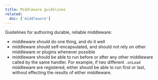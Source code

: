```yaml
---
title: Middleware guidelines
related:
  doc: ['middleware']
---
```


Guidelines for authoring durable, reliable middleware:

- middleware should do one thing, and do it well
- middleware should self-encapsulated, and should not rely on other middleware or plugins whenever possible
- middleware should be able to run before or after any other middleware called by the same handler. For example, if two different `.onLoad` middleware are registered, either should be able to run first or last, without effecting the results of either middleware.

